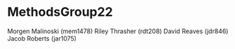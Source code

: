 # MethodsGroup22
Morgen Malinoski (mem1478)
Riley Thrasher (rdt208)
David Reaves (jdr846)
Jacob Roberts (jar1075)

